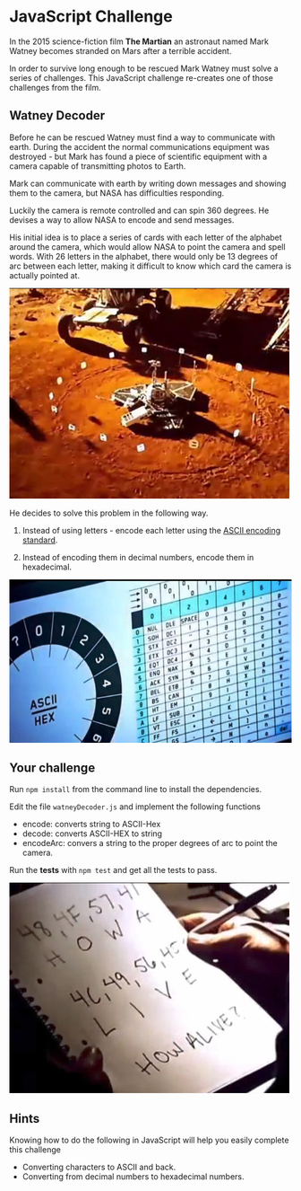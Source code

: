 # JavaScript Challenge

In the 2015 science-fiction film **The Martian** an astronaut named Mark Watney becomes stranded on Mars after a terrible accident.

In order to survive long enough to be rescued Mark Watney must solve a series of challenges.  This JavaScript challenge re-creates one of those challenges from the film.

## Watney Decoder

Before he can be rescued Watney must find a way to communicate with earth.  During the accident the normal communications equipment was destroyed - but Mark has found a piece of scientific equipment with a camera capable of transmitting photos to Earth.

Mark can communicate with earth by writing down messages and showing them to the camera, but NASA has difficulties responding.

Luckily the camera is remote controlled and can spin 360 degrees.  He devises a way to allow NASA to encode and send messages.

His initial idea is to place a series of cards with each letter of the alphabet around the camera, which would allow NASA to point the camera and spell words.  With 26 letters in the alphabet, there would only be 13 degrees of arc between each letter, making it difficult to know which card the camera is actually pointed at.

![circle](./circle.jpg)

He decides to solve this problem in the following way.

1) Instead of using letters - encode each letter using the [ASCII encoding standard](http://www.asciitable.com/).

2) Instead of encoding them in decimal numbers, encode them in hexadecimal.

![asciihex](./asciihex.jpg)

## Your challenge

Run ```npm install``` from the command line to install the dependencies.

Edit the file `watneyDecoder.js` and implement the following functions

- encode: converts string to ASCII-Hex
- decode: converts ASCII-HEX to string
- encodeArc: convers a string to the proper degrees of arc to point the camera.

Run the **tests** with ```npm test``` and get all the tests to pass.

![decoding](./decoding.jpg)

## Hints

Knowing how to do the following in JavaScript will help you easily complete this challenge

- Converting characters to ASCII and back.
- Converting from decimal numbers to hexadecimal numbers.